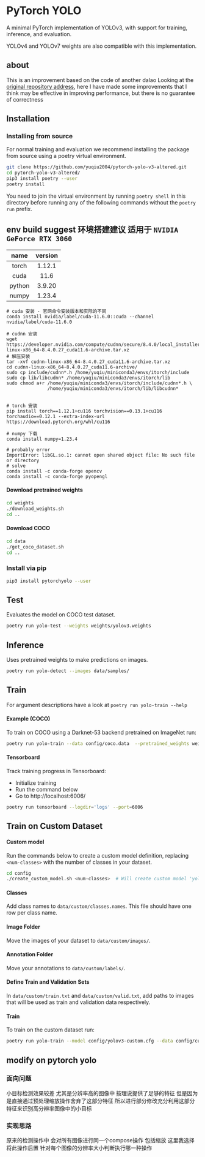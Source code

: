 # PyTorch YOLO
A minimal PyTorch implementation of YOLOv3, with support for training, inference, and evaluation.

YOLOv4 and YOLOv7 weights are also compatible with this implementation.

## about

This is an improvement based on the code of another dalao Looking at the [original repository address](https://github.com/eriklindernoren/PyTorch-YOLOv3), here I have made some improvements that I think may be effective in improving performance, but there is no guarantee of correctness

## Installation
### Installing from source

For normal training and evaluation we recommend installing the package from source using a poetry virtual environment.

```bash
git clone https://github.com/yuqiu2004/pytorch-yolo-v3-altered.git
cd pytorch-yolo-v3-altered/
pip3 install poetry --user
poetry install
```

You need to join the virtual environment by running `poetry shell` in this directory before running any of the following commands without the `poetry run` prefix.

## env build suggest 环境搭建建议 适用于 `NVIDIA GeForce RTX 3060`

|  name  | version |
| :----: | :-----: |
| torch  | 1.12.1  |
|  cuda  |  11.6   |
| python | 3.9.20  |
| numpy  | 1.23.4  |

``` shell
# cuda 安装 - 官网命令安装版本和实际的不同
conda install nvidia/label/cuda-11.6.0::cuda --channel nvidia/label/cuda-11.6.0

# cudnn 安装
wget https://developer.nvidia.com/compute/cudnn/secure/8.4.0/local_installers/11.6/cudnn-linux-x86_64-8.4.0.27_cuda11.6-archive.tar.xz
# 解压安装
tar -xvf cudnn-linux-x86_64-8.4.0.27_cuda11.6-archive.tar.xz
cd cudnn-linux-x86_64-8.4.0.27_cuda11.6-archive/
sudo cp include/cudnn*.h /home/yuqiu/miniconda3/envs/itorch/include
sudo cp lib/libcudnn* /home/yuqiu/miniconda3/envs/itorch/lib
sudo chmod a+r /home/yuqiu/miniconda3/envs/itorch/include/cudnn*.h \
               /home/yuqiu/miniconda3/envs/itorch/lib/libcudnn*


# torch 安装
pip install torch==1.12.1+cu116 torchvision==0.13.1+cu116 torchaudio==0.12.1 --extra-index-url https://download.pytorch.org/whl/cu116

# numpy 下载
conda install numpy=1.23.4

# probably error
ImportError: libGL.so.1: cannot open shared object file: No such file or directory
# solve
conda install -c conda-forge opencv
conda install -c conda-forge pyopengl

```


#### Download pretrained weights

```bash
cd weights
./download_weights.sh
cd ..
```

#### Download COCO

```bash
cd data
./get_coco_dataset.sh
cd ..
```

### Install via pip

```bash
pip3 install pytorchyolo --user
```

## Test
Evaluates the model on COCO test dataset.

```bash
poetry run yolo-test --weights weights/yolov3.weights
```

## Inference
Uses pretrained weights to make predictions on images.

```bash
poetry run yolo-detect --images data/samples/
```

## Train
For argument descriptions have a look at `poetry run yolo-train --help`

#### Example (COCO)
To train on COCO using a Darknet-53 backend pretrained on ImageNet run:

```bash
poetry run yolo-train --data config/coco.data  --pretrained_weights weights/darknet53.conv.74
```

#### Tensorboard
Track training progress in Tensorboard:
* Initialize training
* Run the command below
* Go to http://localhost:6006/

```bash
poetry run tensorboard --logdir='logs' --port=6006
```

## Train on Custom Dataset

#### Custom model
Run the commands below to create a custom model definition, replacing `<num-classes>` with the number of classes in your dataset.

```bash
cd config 
./create_custom_model.sh <num-classes>  # Will create custom model 'yolov3-custom.cfg'
```

#### Classes
Add class names to `data/custom/classes.names`. This file should have one row per class name.

#### Image Folder
Move the images of your dataset to `data/custom/images/`.

#### Annotation Folder
Move your annotations to `data/custom/labels/`.

#### Define Train and Validation Sets
In `data/custom/train.txt` and `data/custom/valid.txt`, add paths to images that will be used as train and validation data respectively.

#### Train
To train on the custom dataset run:

```bash
poetry run yolo-train --model config/yolov3-custom.cfg --data config/custom.data
```

## modify on pytorch yolo

### 面向问题

小目标检测效果较差 尤其是分辨率高的图像中 按理说提供了足够的特征 但是因为是直接通过预处理缩放操作舍弃了这部分特征 所以进行部分修改充分利用这部分特征来识别高分辨率图像中的小目标

### 实现思路

原来的检测操作中 会对所有图像进行同一个compose操作 包括缩放 这里我选择将此操作后置 针对每个图像的分辨率大小判断执行哪一种操作